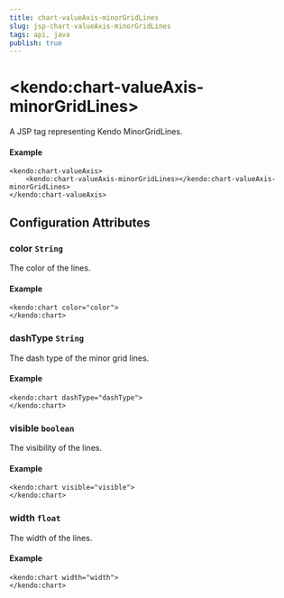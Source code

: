 ```yaml
---
title: chart-valueAxis-minorGridLines
slug: jsp-chart-valueAxis-minorGridLines
tags: api, java
publish: true
---
```


# \<kendo:chart-valueAxis-minorGridLines\>
A JSP tag representing Kendo MinorGridLines.

#### Example
    <kendo:chart-valueAxis>
        <kendo:chart-valueAxis-minorGridLines></kendo:chart-valueAxis-minorGridLines>
    </kendo:chart-valueAxis>


## Configuration Attributes


### color `String`

The color of the lines.

#### Example
    <kendo:chart color="color">
    </kendo:chart>



### dashType `String`

The dash type of the minor grid lines.

#### Example
    <kendo:chart dashType="dashType">
    </kendo:chart>



### visible `boolean`

The visibility of the lines.

#### Example
    <kendo:chart visible="visible">
    </kendo:chart>



### width `float`

The width of the lines.

#### Example
    <kendo:chart width="width">
    </kendo:chart>


